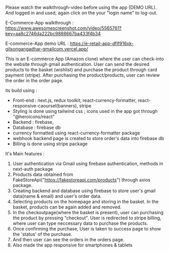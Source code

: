 Please watch the walkthrough-video before using the app (DEMO URL). And logged in and used, again click on the your "login name" to log-out. 

E-Commerce-App walkthrough : https://www.awesomescreenshot.com/video/5565761?key=aa8c2746da222bc9888667ba433f4b34

E-commerce-App demo URL : https://e-retail-app-dflf916xk-gilsongangadhar-gmailcom.vercel.app/

This is an E-commerce App (Amazon clone) where the user can check-into the website through gmail authentication. User can send the desired products to the basket (wishlist) and purchase the product through card payment (stripe). After purchasing the product/products, user can review the order in the order page. 

its build using : 

* Front-end : next.js, redux toolkit, react-currency-formatter, react-responsive-caoursel(banners), stripe
* Styling is done using tailwind css ; icons used in the app got through "@heroicons/react"
* Backend : firebase,
* Database : firebase db
* currency formatted using react-currency-formatter package
* webhook backend page is created to store order's data into firebase db 
* Billing is done using stripe package

It's Main features : 

1. User authentication via Gmail using firebase authentication, methods in next-auth package
2. Products data obtained from FakeStoreApi("https://fakestoreapi.com/products") through axios package. 
3. Creating backend and database using firebase to store user's gmail data(name & email) and user's order data. 
4. Selecting products on the homepage and storing in the basket. In the basket, products can be again added and removed. 
5. In the checkoutpage(where the basket is present), user can purchasing the product by pressing "checkout". User is redirected to stripe billing, where user can type neccessary data to purchase the products. 
6. Once confirming the purchase, User is taken to success page to show the 'status' of the purchase.
7. And then user can see the orders in the orders page. 
8. Also made the app responsive for smartphones & tablets
